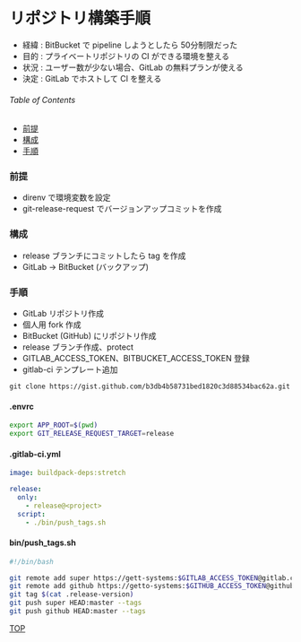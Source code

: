 # リポジトリ構築手順

- 経緯 : BitBucket で pipeline しようとしたら 50分制限だった
- 目的 : プライベートリポジトリの CI ができる環境を整える
- 状況 : ユーザー数が少ない場合、GitLab の無料プランが使える
- 決定 : GitLab でホストして CI を整える


###### Table of Contents

- [前提](#user-content-前提)
- [構成](#user-content-構成)
- [手順](#user-content-手順)


### 前提

- direnv で環境変数を設定
- git-release-request でバージョンアップコミットを作成


### 構成

- release ブランチにコミットしたら tag を作成
- GitLab → BitBucket (バックアップ)


### 手順

- GitLab リポジトリ作成
- 個人用 fork 作成
- BitBucket (GitHub) にリポジトリ作成
- release ブランチ作成、protect
- GITLAB_ACCESS_TOKEN、BITBUCKET_ACCESS_TOKEN 登録
- gitlab-ci テンプレート追加

```
git clone https://gist.github.com/b3db4b58731bed1820c3d88534bac62a.git
```


#### .envrc

```bash
export APP_ROOT=$(pwd)
export GIT_RELEASE_REQUEST_TARGET=release
```

#### .gitlab-ci.yml

```yaml
image: buildpack-deps:stretch

release:
  only:
    - release@<project>
  script:
    - ./bin/push_tags.sh
```

#### bin/push_tags.sh

```bash
#!/bin/bash

git remote add super https://gett-systems:$GITLAB_ACCESS_TOKEN@gitlab.com/<project>.git
git remote add github https://getto-systems:$GITHUB_ACCESS_TOKEN@github.com/getto-systems/<path>.git
git tag $(cat .release-version)
git push super HEAD:master --tags
git push github HEAD:master --tags
```

[TOP](#user-content-リポジトリ構築手順)
